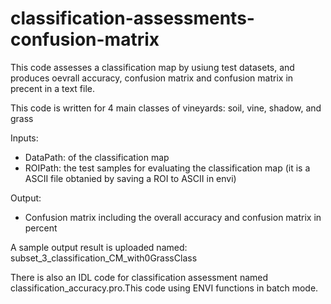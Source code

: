 # classification-assessments-confusion-matrix

This code assesses a classification map by usiung test datasets, and produces oevrall accuracy, confusion matrix and confusion matrix in precent in a text file.

This code is written  for 4 main classes of vineyards: soil, vine, shadow, and grass

Inputs:

- DataPath: of the classification map
- ROIPath: the test samples for evaluating the classification map (it is a ASCII file obtanied by saving a ROI to ASCII in envi)

Output:
 - Confusion matrix including the overall accuracy and confusion matrix in percent 


A sample output result is uploaded named:  subset_3_classification_CM_with0GrassClass

There is also an IDL code for classification assessment named classification_accuracy.pro.This code using ENVI functions in batch mode.  
